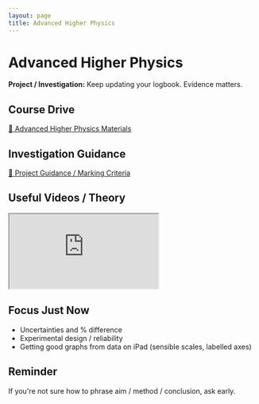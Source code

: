 ```yaml
---
layout: page
title: Advanced Higher Physics
---
```


<link rel="stylesheet" href="/assets/style.css">

# Advanced Higher Physics

<div class="callout">
  <strong>Project / Investigation:</strong> Keep updating your logbook. Evidence matters.
</div>

## Course Drive
<a class="link-button" href="https://onedrive.example/ah-physics" target="_blank">
  📂 Advanced Higher Physics Materials
</a>

## Investigation Guidance
<a class="link-button" href="https://onedrive.example/ah-project-guidance.pdf" target="_blank">
  📄 Project Guidance / Marking Criteria
</a>

## Useful Videos / Theory
<iframe
  class="responsive-video"
  src="https://www.youtube.com/embed/YOUTUBE_VIDEO_ID"
  allowfullscreen
></iframe>

## Focus Just Now
- Uncertainties and % difference  
- Experimental design / reliability  
- Getting good graphs from data on iPad (sensible scales, labelled axes)

## Reminder
If you're not sure how to phrase aim / method / conclusion, ask early.
